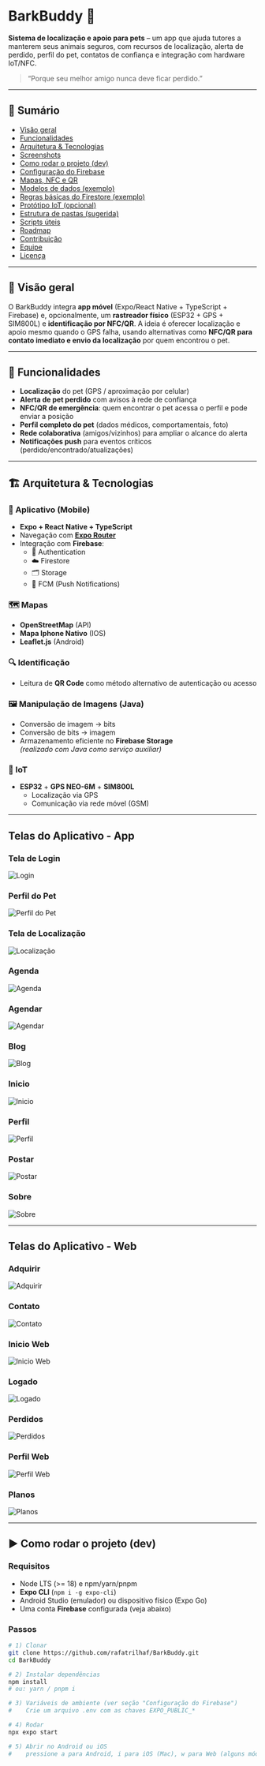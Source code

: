 # BarkBuddy 🐾
**Sistema de localização e apoio para pets** – um app que ajuda tutores a manterem seus animais seguros, com recursos de localização, alerta de perdido, perfil do pet, contatos de confiança e integração com hardware IoT/NFC.

> “Porque seu melhor amigo nunca deve ficar perdido.”

---

## 📌 Sumário
- [Visão geral](#-visão-geral)
- [Funcionalidades](#-funcionalidades)
- [Arquitetura & Tecnologias](#-arquitetura--tecnologias)
- [Screenshots](#-screenshots)
- [Como rodar o projeto (dev)](#-como-rodar-o-projeto-dev)
- [Configuração do Firebase](#-configuração-do-firebase)
- [Mapas, NFC e QR](#-mapas-nfc-e-qr)
- [Modelos de dados (exemplo)](#-modelos-de-dados-exemplo)
- [Regras básicas do Firestore (exemplo)](#-regras-básicas-do-firestore-exemplo)
- [Protótipo IoT (opcional)](#-protótipo-iot-opcional)
- [Estrutura de pastas (sugerida)](#-estrutura-de-pastas-sugerida)
- [Scripts úteis](#-scripts-úteis)
- [Roadmap](#-roadmap)
- [Contribuição](#-contribuição)
- [Equipe](#-equipe)
- [Licença](#-licença)

---

## 🎯 Visão geral
O BarkBuddy integra **app móvel** (Expo/React Native + TypeScript + Firebase) e, opcionalmente, um **rastreador físico** (ESP32 + GPS + SIM800L) e **identificação por NFC/QR**. A ideia é oferecer localização e apoio mesmo quando o GPS falha, usando alternativas como **NFC/QR para contato imediato e envio da localização** por quem encontrou o pet.

---

## 🧩 Funcionalidades
- **Localização** do pet (GPS / aproximação por celular)
- **Alerta de pet perdido** com avisos à rede de confiança
- **NFC/QR de emergência**: quem encontrar o pet acessa o perfil e pode enviar a posição
- **Perfil completo do pet** (dados médicos, comportamentais, foto)
- **Rede colaborativa** (amigos/vizinhos) para ampliar o alcance do alerta
- **Notificações push** para eventos críticos (perdido/encontrado/atualizações)

---

## 🏗️ Arquitetura & Tecnologias

### 📱 Aplicativo (Mobile)
- **Expo + React Native + TypeScript**
- Navegação com **[Expo Router](https://expo.dev/router)**
- Integração com **Firebase**:
  - 🔐 Authentication  
  - ☁️ Firestore  
  - 🗂️ Storage  
  - 🔔 FCM (Push Notifications)

### 🗺️ Mapas
- **OpenStreetMap** (API)
- **Mapa Iphone Nativo** (IOS)
- **Leaflet.js** (Android)

### 🔍 Identificação
- Leitura de **QR Code** como método alternativo de autenticação ou acesso

### 🖼️ Manipulação de Imagens (Java)
- Conversão de imagem → bits  
- Conversão de bits → imagem  
- Armazenamento eficiente no **Firebase Storage**  
*(realizado com Java como serviço auxiliar)*

### 📡 IoT
- **ESP32** + **GPS NEO-6M** + **SIM800L**
  - Localização via GPS
  - Comunicação via rede móvel (GSM)

---

## Telas do Aplicativo - App

### Tela de Login
![Login](assets/screens/app/Login.png)

### Perfil do Pet
![Perfil do Pet](assets/screens/app/Pets.png)

### Tela de Localização
![Localização](assets/screens/app/Localizacao.png)

### Agenda
![Agenda](assets/screens/app/Agenda.png)

### Agendar
![Agendar](assets/screens/app/Agendar.png)

### Blog
![Blog](assets/screens/app/Blog.png)

### Inicio
![Inicio](assets/screens/app/Inicio.png)

### Perfil
![Perfil](assets/screens/app/Perfil.png)

### Postar
![Postar](assets/screens/app/Postar.png)

### Sobre
![Sobre](assets/screens/app/Sobre.png)

---

## Telas do Aplicativo - Web

### Adquirir
![Adquirir](assets/screens/web/adquirir.png)

### Contato
![Contato](assets/screens/web/contato.png)

### Inicio Web
![Inicio Web](assets/screens/web/inicio.png)

### Logado
![Logado](assets/screens/web/logado.png)

### Perdidos
![Perdidos](assets/screens/web/perdidos.png)

### Perfil Web
![Perfil Web](assets/screens/web/perfil.png)

### Planos
![Planos](assets/screens/web/planos.png)

---

## ▶️ Como rodar o projeto (dev)

### Requisitos
- Node LTS (>= 18) e npm/yarn/pnpm  
- **Expo CLI** (`npm i -g expo-cli`)  
- Android Studio (emulador) ou dispositivo físico (Expo Go)
- Uma conta **Firebase** configurada (veja abaixo)

### Passos
```bash
# 1) Clonar
git clone https://github.com/rafatrilhaf/BarkBuddy.git
cd BarkBuddy

# 2) Instalar dependências
npm install
# ou: yarn / pnpm i

# 3) Variáveis de ambiente (ver seção "Configuração do Firebase")
#    Crie um arquivo .env com as chaves EXPO_PUBLIC_*

# 4) Rodar
npx expo start

# 5) Abrir no Android ou iOS
#    pressione a para Android, i para iOS (Mac), w para Web (alguns módulos nativos não funcionam no Web)
